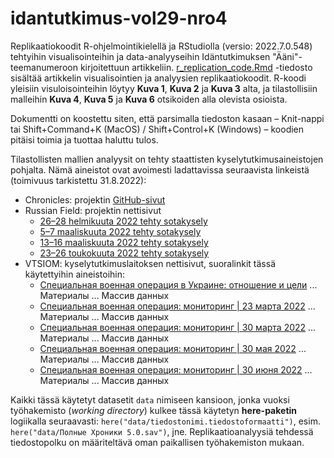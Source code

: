 # idantutkimus-vol29-nro4

Replikaatiokoodit R-ohjelmointikielellä ja RStudiolla (versio: 2022.7.0.548) tehtyihin visualisointeihin ja data-analyyseihin Idäntutkimuksen "Ääni"-teemanumeroon kirjoitettuun artikkeliin. [r_replication_code.Rmd](https://github.com/eemilmitikka/idantutkimus-vol29-nro4/blob/main/docs/r_replication_code.Rmd) -tiedosto sisältää artikkelin visualisointien ja analyysien replikaatiokoodit. R-koodi yleisiin visuloisointeihin löytyy **Kuva 1**, **Kuva 2** ja **Kuva 3** alta, ja tilastollisiin malleihin **Kuva 4**, **Kuva 5** ja **Kuva 6** otsikoiden alla olevista osioista.

Dokumentti on koostettu siten, että parsimalla tiedoston kasaan – Knit-nappi tai Shift+Command+K (MacOS) / Shift+Control+K (Windows) – koodien pitäisi toimia ja tuottaa haluttu tulos.

Tilastollisten mallien analyysit on tehty staattisten kyselytutkimusaineistojen pohjalta. Nämä aineistot ovat avoimesti ladattavissa seuraavista linkeistä (toimivuus tarkistettu 31.8.2022):

* Chronicles: projektin [GitHub-sivut](https://github.com/dorussianswantwar/research1)
* Russian Field: projektin nettisivut
  - [26–28 helmikuuta 2022 tehty sotakysely](https://drive.google.com/file/d/1JslJAa062JV60FVGKjYtcF_93SMXfQgD/view)
  - [5–7 maaliskuuta 2022 tehty sotakysely](https://drive.google.com/file/d/1EvOioLSvfiDi5SHsnYCbCcuPS8pgWTx0/view)
  - [13–16 maaliskuuta 2022 tehty sotakysely](https://drive.google.com/file/d/1IGNkysodMW9SyONXHO6yGOFPDE08IsXK/view)
  - [23–26 toukokuuta 2022 tehty sotakysely](https://drive.google.com/file/d/1bL6dwGZjtwTspdt_bPmUyxAwtuo91WOc/view)
* VTSIOM: kyselytutkimuslaitoksen nettisivut, suoralinkit tässä käytettyihin aineistoihin:
  - [Специальная военная операция в Украине: отношение и цели](https://wciom.ru/analytical-reviews/analiticheskii-obzor/specialnaja-voennaja-operacija-v-ukraine-otnoshenie-i-celi) ... Материалы ... Массив данных
  - [Специальная военная операция: мониторинг | 23 марта 2022](https://wciom.ru/analytical-reviews/analiticheskii-obzor/specialnaja-voennaja-operacija-monitoring) ... Материалы ... Массив данных
  - [Cпециальная военная операция: мониторинг | 30 марта 2022](https://wciom.ru/analytical-reviews/analiticheskii-obzor/cpecialnaja-voennaja-operacija-monitoring-20220330) ... Материалы ... Массив данных
  - [Cпециальная военная операция: мониторинг | 30 мая 2022](https://wciom.ru/analytical-reviews/analiticheskii-obzor/cpecialnaja-voennaja-operacija-monitoring) ... Материалы ... Массив данных
  - [Специальная военная операция: мониторинг | 30 июня 2022](https://wciom.ru/analytical-reviews/analiticheskii-obzor/specialnaja-voennaja-operacija-monitoring-20223006) ... Материалы ... Массив данных
  
Kaikki tässä käytetyt datasetit `data` nimiseen kansioon, jonka vuoksi työhakemisto (*working directory*) kulkee tässä käytetyn **here-paketin** logiikalla seuraavasti: `here("data/tiedostonimi.tiedostoformaatti")`, esim. `here("data/Полные Хроники 5.0.sav")`, jne. Replikaatioanalyysiä tehdessä tiedostopolku on määriteltävä oman paikallisen työhakemiston mukaan.